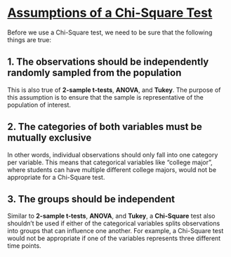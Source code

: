 ####

# [Assumptions of a Chi-Square Test](https://www.codecademy.com/courses/hypothesis-testing-python/lessons/hypothesis-testing-associations/exercises/assumptions-of-a-chi-square-test)

Before we use a Chi-Square test, we need to be sure that the following things are true:

## 1. The observations should be independently randomly sampled from the population
This is also true of **2-sample t-tests**, **ANOVA**, and **Tukey**. 
The purpose of this assumption is to ensure that the sample is representative of the population of interest.

## 2. The categories of both variables must be mutually exclusive
In other words, individual observations should only fall into one category per variable. 
This means that categorical variables like “college major”, where students can have multiple different college majors, would not be appropriate for a Chi-Square test.

## 3. The groups should be independent
Similar to **2-sample t-tests**, **ANOVA**, and **Tukey**, a **Chi-Square** test also shouldn’t be used if 
either of the categorical variables splits observations into groups that can influence one another. 
For example, a Chi-Square test would not be appropriate if one of the variables represents three different time points.
